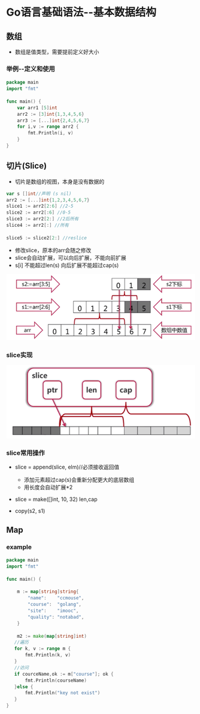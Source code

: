 # Go语言基础语法--基本数据结构

## 数组

- 数组是值类型，需要提前定义好大小

### 举例--定义和使用

```go
package main
import "fmt"

func main() {
    var arr1 [5]int
    arr2 := [3]int{1,3,4,5,6}
    arr3 := [...]int{2,4,5,6,7}
    for i,v := range arr2 {
        fmt.Println(i, v)
    }
}
```

## 切片(Slice)

- 切片是数组的视图，本身是没有数据的

```go
var s []int//声明 (s nil)
arr2 := [...]int{1,2,3,4,5,6,7}
slice1 := arr2[2:6] //2-5
slice2 := arr2[:6] //0-5
slice3 := arr2[2:] //2后所有
slice4 := arr2[:] //所有

slice5 := slice2[2:] //reslice
```

- 修改slice，原本的arr会随之修改
- slice会自动扩展，可以向后扩展，不能向前扩展
- s[i] 不能超过len(s) 向后扩展不能超过cap(s)

![-w1155](https://raw.githubusercontent.com/BryantChang/Go_study/master/imgs/slice_example.png)

### slice实现

![-w970](https://raw.githubusercontent.com/BryantChang/Go_study/master/imgs/slice_structure.png)

### slice常用操作

- slice = append(slice, elm)//必须接收返回值

  - 添加元素超过cap(s)会重新分配更大的底层数组
  - 用长度会自动扩展*2

- slice = make([]int, 10, 32) len,cap
- copy(s2, s1)

## Map

### example

```go
package main
import "fmt"

func main() {

    m := map[string]string{
        "name":    "ccmouse",
        "course":  "golang",
        "site":    "imooc",
        "quality": "notabad",
    }

    m2 := make(map[string]int)
   //遍历
   for k, v := range m {
       fmt.Println(k, v)
   }
   //访问
   if courceName,ok := m["course"]; ok {
       fmt.Println(courseName)
   }else {
       fmt.Println("key not exist")
   }
}
```
